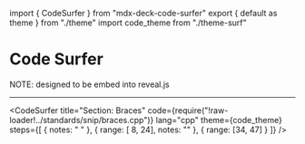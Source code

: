 import { CodeSurfer } from "mdx-deck-code-surfer"
export { default as theme } from "./theme"
import code_theme from "./theme-surf"

# Code Surfer

NOTE: designed to be embed into reveal.js

---
<CodeSurfer
  title="Section: Braces"
  code={require("!raw-loader!../standards/snip/braces.cpp")}
  lang="cpp"
  theme={code_theme}
  steps={[
    { notes: " " },
    { range: [ 8, 24], notes: "" },
    { range: [34, 47] }
  ]}
/>
